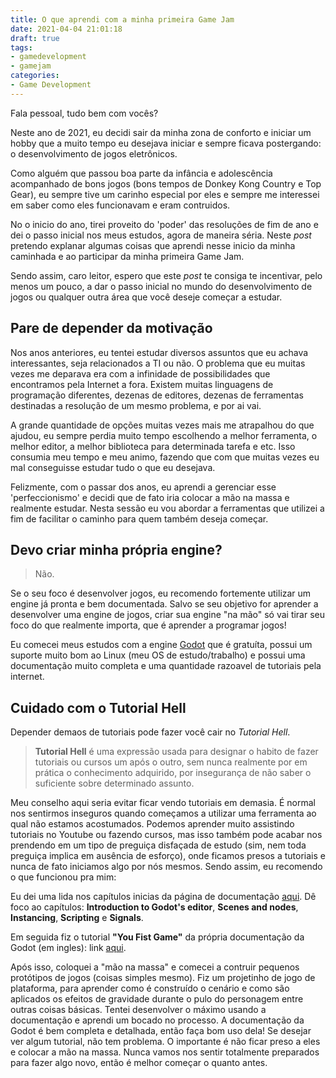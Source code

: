 ```yaml
---
title: O que aprendi com a minha primeira Game Jam
date: 2021-04-04 21:01:18
draft: true
tags: 
- gamedevelopment
- gamejam
categories:
- Game Development
---
```


Fala pessoal, tudo bem com vocês?

Neste ano de 2021, eu decidi sair da minha zona de conforto e iniciar um hobby que a muito tempo
eu desejava iniciar e sempre ficava postergando: o desenvolvimento de jogos eletrônicos.

Como alguém que passou boa parte da infância e adolescência acompanhado de bons jogos (bons tempos de Donkey Kong Country e Top Gear), eu sempre tive um carinho especial por eles e sempre me interessei em saber como eles funcionavam e eram contruidos. 

No o inicio do ano, tirei proveito do 'poder' das resoluções de fim de ano e dei o passo inicial nos meus estudos, agora de maneira séria. Neste *post* pretendo explanar algumas coisas que aprendi nesse inicio da minha caminhada e ao participar da minha primeira Game Jam. 

Sendo assim, caro leitor, espero que este *post* te consiga te incentivar, pelo menos um pouco, a dar o passo inicial no mundo do desenvolvimento de jogos ou qualquer outra área que você deseje começar a estudar.

## Pare de depender da motivação

Nos anos anteriores, eu tentei estudar diversos assuntos que eu achava interessantes, seja relacionados a TI ou não. O problema que eu muitas vezes me deparava era com a infinidade de possibilidades que encontramos pela Internet a fora. Existem muitas linguagens de programação diferentes, dezenas de editores, dezenas de ferramentas destinadas a resolução de um mesmo problema, e por ai vai. 

A grande quantidade de opções muitas vezes mais me atrapalhou do que ajudou, eu sempre perdia muito tempo escolhendo a melhor ferramenta, o melhor editor, a melhor biblioteca para determinada tarefa e etc. Isso consumia meu tempo e meu animo, fazendo que com que muitas vezes eu mal conseguisse estudar tudo o que eu desejava. 

Felizmente, com o passar dos anos, eu aprendi a gerenciar esse 'perfeccionismo' e decidi que de fato iria colocar a mão na massa e realmente estudar. Nesta sessão eu vou abordar a ferramentas que utilizei a fim de facilitar o caminho para quem também deseja começar.

## Devo criar minha própria engine?

> Não.

Se o seu foco é desenvolver jogos, eu recomendo fortemente utilizar um engine já pronta e bem documentada. Salvo se seu objetivo for aprender a desenvolver uma engine de jogos, criar sua engine "na mão" só vai tirar seu foco do que realmente importa, que é aprender a programar jogos! 

Eu comecei meus estudos com a engine [Godot](https://godotengine.org/) que é gratuíta, possui um suporte muito bom ao Linux (meu OS de estudo/trabalho) e possui uma documentação muito completa e uma quantidade razoavel de tutoriais pela internet. 


## Cuidado com o Tutorial Hell 

Depender demaos de tutoriais pode fazer você cair no *Tutorial Hell*.

> **Tutorial Hell** é uma expressão usada para designar o habito de fazer tutoriais ou cursos um após o outro, sem nunca realmente por em prática o conhecimento adquirido, por insegurança de não saber o suficiente sobre determinado assunto.

Meu conselho aqui seria evitar ficar vendo tutoriais em demasia. É normal nos sentirmos inseguros quando começamos a utilizar uma ferramenta ao qual não estamos acostumados. Podemos aprender muito assistindo tutoriais no Youtube ou fazendo cursos, mas isso também pode acabar nos prendendo em um tipo de preguiça disfaçada de estudo (sim, nem toda preguiça implica em ausência de esforço), onde ficamos presos a tutoriais e nunca de fato iniciamos algo por nós mesmos. Sendo assim, eu recomendo o que funcionou pra mim:

Eu dei uma lida nos capítulos inicias da página de documentação [aqui](https://docs.godotengine.org/en/stable/getting_started/step_by_step/index.html). Dê foco ao capítulos: **Introduction to Godot's editor**, **Scenes and nodes**, **Instancing**, **Scripting** e **Signals**.

Em seguida fiz o tutorial **"You Fist Game"** da própria documentação da Godot (em ingles): link [aqui](https://docs.godotengine.org/en/stable/getting_started/step_by_step/your_first_game.html).

Após isso, coloquei a "mão na massa" e comecei a contruir pequenos protótipos de jogos (coisas simples mesmo). Fiz um projetinho de jogo de plataforma, para aprender como é construído o cenário e como são aplicados os efeitos de gravidade durante o pulo do personagem entre outras coisas básicas. Tentei desenvolver o máximo usando a documentação e aprendi um bocado no processo. A documentação da Godot é bem completa e detalhada, então faça bom uso dela! Se desejar ver algum tutorial, não tem problema. O importante é não ficar preso a eles e colocar a mão na massa. Nunca vamos nos sentir totalmente preparados para fazer algo novo, então é melhor começar o quanto antes.




